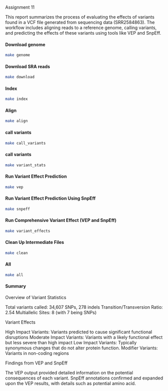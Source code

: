 
Assignment 11

This report summarizes the process of evaluating the effects of variants found in a VCF file generated from sequencing data (SRR2584863). The workflow includes aligning reads to a reference genome, calling variants, and predicting the effects of these variants using tools like VEP and SnpEff.


#### Download genome

```bash
make genome 
```

#### Download SRA reads

```bash
make download
```

#### Index

```bash
make index
```

#### Align

```bash
make align
```

#### call variants 

```bash
make call_variants
```
#### call variants 

```bash
make variant_stats
```
#### Run Variant Effect Prediction

```bash
make vep
```
#### Run Variant Effect Prediction Using SnpEff

```bash
make snpeff
```
#### Run Comprehensive Variant Effect (VEP and SnpEff)

```bash
make variant_effects
```

#### Clean Up Intermediate Files

```bash
make clean
```

#### All

```bash
make all
```

####  Summary

Overview of Variant Statistics

Total variants called: 34,607 SNPs, 278 indels
Transition/Transversion Ratio: 2.54
Multiallelic Sites: 8 (with 7 being SNPs)

Variant Effects 

High Impact Variants: Variants predicted to cause significant functional disruptions 
Moderate Impact Variants: Variants with a likely functional effect but less severe than high impact 
Low Impact Variants: Typically synonymous changes that do not alter protein function.
Modifier Variants: Variants in non-coding regions 

Findings from VEP and SnpEff

The VEP output provided detailed information on the potential consequences of each variant.
SnpEff annotations confirmed and expanded upon the VEP results, with details such as potential amino acid.
